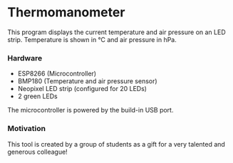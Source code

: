 # Thermomanometer
This program displays the current temperature and air pressure on an LED strip. Temperature is shown in °C and air pressure in hPa.

### Hardware
- ESP8266 (Microcontroller)
- BMP180 (Temperature and air pressure sensor)
- Neopixel LED strip (configured for 20 LEDs)
- 2 green LEDs

The microcontroller is powered by the build-in USB port.

### Motivation
This tool is created by a group of students as a gift for a very talented and generous colleague!
